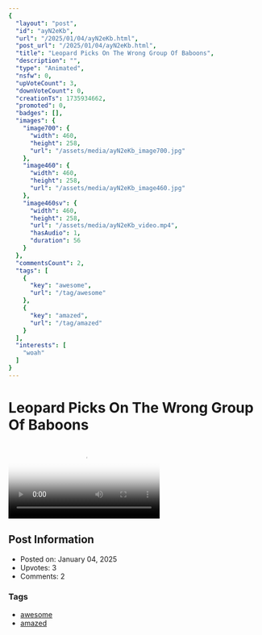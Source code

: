 ```yaml
---
{
  "layout": "post",
  "id": "ayN2eKb",
  "url": "/2025/01/04/ayN2eKb.html",
  "post_url": "/2025/01/04/ayN2eKb.html",
  "title": "Leopard Picks On The Wrong Group Of Baboons",
  "description": "",
  "type": "Animated",
  "nsfw": 0,
  "upVoteCount": 3,
  "downVoteCount": 0,
  "creationTs": 1735934662,
  "promoted": 0,
  "badges": [],
  "images": {
    "image700": {
      "width": 460,
      "height": 258,
      "url": "/assets/media/ayN2eKb_image700.jpg"
    },
    "image460": {
      "width": 460,
      "height": 258,
      "url": "/assets/media/ayN2eKb_image460.jpg"
    },
    "image460sv": {
      "width": 460,
      "height": 258,
      "url": "/assets/media/ayN2eKb_video.mp4",
      "hasAudio": 1,
      "duration": 56
    }
  },
  "commentsCount": 2,
  "tags": [
    {
      "key": "awesome",
      "url": "/tag/awesome"
    },
    {
      "key": "amazed",
      "url": "/tag/amazed"
    }
  ],
  "interests": [
    "woah"
  ]
}
---
```


# Leopard Picks On The Wrong Group Of Baboons

<video controls playsinline loop poster="/assets/media/ayN2eKb_image460.jpg">
  <source src="/assets/media/ayN2eKb_video.mp4" type="video/mp4">
  Your browser does not support the video tag.
</video>

## Post Information

- Posted on: January 04, 2025
- Upvotes: 3
- Comments: 2

### Tags

- [awesome](/tag/awesome)
- [amazed](/tag/amazed)
